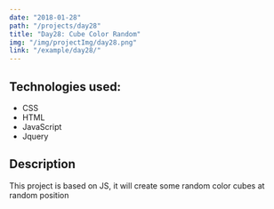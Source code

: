 ```yaml
---
date: "2018-01-28"
path: "/projects/day28"
title: "Day28: Cube Color Random"
img: "/img/projectImg/day28.png"
link: "/example/day28/"
---
```


## Technologies used:

- CSS
- HTML
- JavaScript
- Jquery

## Description

This project is based on JS, it will create some random color cubes at random position
